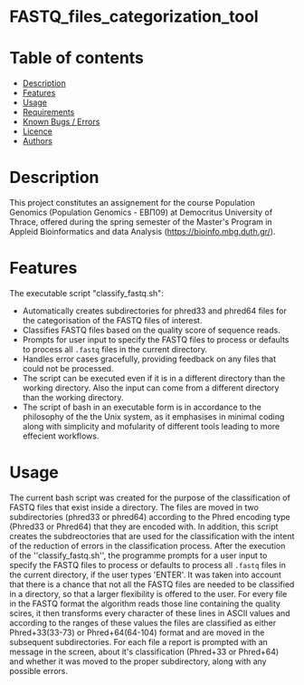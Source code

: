 # FASTQ_files_categorization_tool

# Table of contents
- [Description](#description)
- [Features](#features)
-	[Usage](#usage)
-	[Requirements](#requirements)
-	[Known Bugs / Errors](#known-bugs--errors)
-	[Licence](#licence)
-	[Authors](#authors)

# Description
This project constitutes an assignement for the course Population Genomics (Population Genomics - ΕΒΠ09) at Democritus University of Thrace, offered during the spring semester of the Master's Program in Appleid Bioinformatics and data Analysis (https://bioinfo.mbg.duth.gr/).

# Features

The executable script "classify_fastq.sh":
- Automatically creates subdirectories for phred33 and phred64 files for the categorisation of the FASTQ files of interest.
- Classifies FASTQ files based on the quality score of sequence reads.
- Prompts for user input to specify the FASTQ files to process or defaults to process all `.fastq` files in the current directory.
- Handles error cases gracefully, providing feedback on any files that could not be processed.
- The script can be executed even if it is in a different directory than the working directory. Also the input can come from a different directory than the working directory.
- The script of bash in an executable form is in accordance to the philosophy of the the Unix system, as it emphasises in minimal coding along with simplicity and mofularity of different tools leading to more effecient workflows.


# Usage 
The current bash script was created for the purpose of the classification of FASTQ files that exist inside a directory. The files are moved in two subdirectories (phred33 or phred64) according to the Phred encoding type (Phred33 or Phred64) that they are encoded with. In addition, this script creates the subdreoctories that are used for the classification with the intent of the reduction of errors in the classification process. After the execution of the ''classify_fastq.sh'', the programme  prompts for a user input to specify the FASTQ files to process or defaults to process all `.fastq` files in the current directory, if the user types 'ENTER'. 
It was taken into account that there is a chance that not all the FASTQ files are needed to be classified in a directory, so that a larger flexibility is offered to the user. For every file in the FASTQ format the algorithm reads those line containing the quality scires, it then transforms every character of these lines in ASCII values and according to the ranges of these values the files are classified as either Phred+33(33-73) or Phred+64(64-104) format and are moved in the subsequent subdirectories. For each file a report is prompted with an message in the screen, about it's classification (Phred+33 or Phred+64) and whether it was moved to the proper subdirectory, along with any possible errors. 


